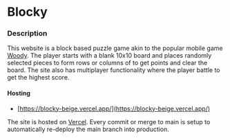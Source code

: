 # Blocky

### Description

This website is a block based puzzle game akin to the popular mobile game [Woody](https://play.google.com/store/apps/details?id=game.puzzle.woodypuzzle&hl=en_US&gl=US). The player starts with a blank 10x10 board and places randomly selected pieces to form rows or columns of to get points and clear the board. The site also has multiplayer functionality where the player battle to get the highest score.

#### Hosting

- [https://blocky-beige.vercel.app/](https://blocky-beige.vercel.app/)

The site is hosted on [Vercel](https://vercel.com/). Every commit or merge to main is setup to automatically re-deploy the main branch into production.

